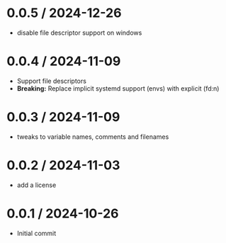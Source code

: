 # 0.0.5 / 2024-12-26

- disable file descriptor support on windows

# 0.0.4 / 2024-11-09

- Support file descriptors
- **Breaking:** Replace implicit systemd support (envs) with explicit (fd:n)

# 0.0.3 / 2024-11-09

- tweaks to variable names, comments and filenames

# 0.0.2 / 2024-11-03

- add a license

# 0.0.1 / 2024-10-26

- Initial commit
